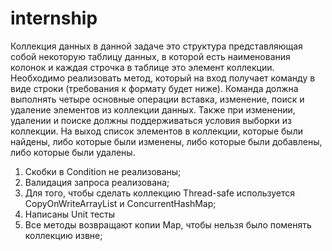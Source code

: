 # internship
Коллекция данных в данной задаче это структура представляющая собой некоторую
таблицу данных, в которой есть наименования колонок и каждая строчка в таблице это
элемент коллекции.
Необходимо реализовать метод, который на вход получает команду в виде строки
(требования к формату будет ниже). Команда должна выполнять четыре основные
операции вставка, изменение, поиск и удаление элементов из коллекции данных.
Также при изменении, удалении и поиске должны поддерживаться условия выборки из
коллекции.
На выход список элементов в коллекции, которые были найдены, либо которые были
изменены, либо которые были добавлены, либо которые были удалены.

1) Скобки в Condition не реализованы;
2) Валидация запроса реализована;
3) Для того, чтобы сделать коллекцию Thread-safe используется CopyOnWriteArrayList и ConcurrentHashMap;
4) Написаны Unit тесты
5) Все методы возвращают копии Map, чтобы нельзя было поменять коллекцию извне;